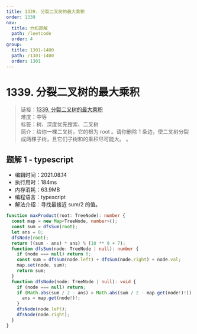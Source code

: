 ```yaml
---
title: 1339. 分裂二叉树的最大乘积
order: 1339
nav:
  title: 力扣题解
  path: /leetcode
  order: 4
group:
  title: 1301-1400
  path: /1301-1400
  order: 1301
---
```


# 1339. 分裂二叉树的最大乘积

> 链接：[1339. 分裂二叉树的最大乘积](https://leetcode-cn.com/problems/maximum-product-of-splitted-binary-tree/)  
> 难度：中等  
> 标签：树、深度优先搜索、二叉树  
> 简介：给你一棵二叉树，它的根为 root 。请你删除 1 条边，使二叉树分裂成两棵子树，且它们子树和的乘积尽可能大。 。

## 题解 1 - typescript

- 编辑时间：2021.08.14
- 执行用时：184ms
- 内存消耗：63.9MB
- 编程语言：typescript
- 解法介绍：寻找最接近 sum/2 的值。

```typescript
function maxProduct(root: TreeNode): number {
  const map = new Map<TreeNode, number>();
  const sum = dfsSum(root);
  let ans = 0;
  dfsNode(root);
  return ((sum - ans) * ans) % (10 ** 9 + 7);
  function dfsSum(node: TreeNode | null): number {
    if (node === null) return 0;
    const sum = dfsSum(node.left) + dfsSum(node.right) + node.val;
    map.set(node, sum);
    return sum;
  }
  function dfsNode(node: TreeNode | null): void {
    if (node === null) return;
    if (Math.abs(sum / 2 - ans) > Math.abs(sum / 2 - map.get(node!)!)) {
      ans = map.get(node!)!;
    }
    dfsNode(node.left);
    dfsNode(node.right);
  }
}
```
